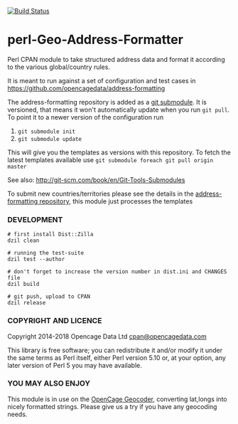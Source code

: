 [![Build Status](https://travis-ci.org/OpenCageData/perl-Geo-Address-Formatter.svg?branch=master)](https://travis-ci.org/OpenCageData/perl-Geo-Address-Formatter)

# perl-Geo-Address-Formatter

Perl CPAN module to take structured address data and format it
according to the various global/country rules.

It is meant to run against a set of configuration and test cases in
<https://github.com/opencagedata/address-formatting>

The address-formatting repository is added as a [git submodule](http://git-scm.com/book/en/Git-Tools-Submodules). It is
versioned, that means it won't automatically update when you run `git
pull`. To point it to a newer version of the configuration run

1. `git submodule init`
2. `git submodule update`

This will give you the templates as versions with this repository.
To fetch the latest templates available use
`git submodule foreach git pull origin master`

See also: <http://git-scm.com/book/en/Git-Tools-Submodules>

To submit new countries/territories please see the details in the
[address-formatting repository](https://github.com/opencagedata/address-formatting), 
this module just processes the templates

### DEVELOPMENT

    # first install Dist::Zilla
    dzil clean

    # running the test-suite
    dzil test --author

    # don't forget to increase the version number in dist.ini and CHANGES file
    dzil build

    # git push, upload to CPAN
    dzil release


### COPYRIGHT AND LICENCE

Copyright 2014-2018 Opencage Data Ltd <cpan@opencagedata.com>

This library is free software; you can redistribute it and/or modify
it under the same terms as Perl itself, either Perl version 5.10 or,
at your option, any later version of Perl 5 you may have available.

### YOU MAY ALSO ENJOY

This module is in use on the [OpenCage
Geocoder](http://geocoder.opencagedata.com/), converting lat,longs
into nicely formatted strings.
Please give us a try if you have any geocoding needs.
